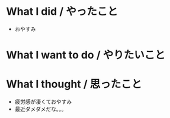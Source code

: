 # What I did / やったこと
- おやすみ

# What I want to do / やりたいこと

# What I thought / 思ったこと
- 疲労感が凄くておやすみ
- 最近ダメダメだな。。。
